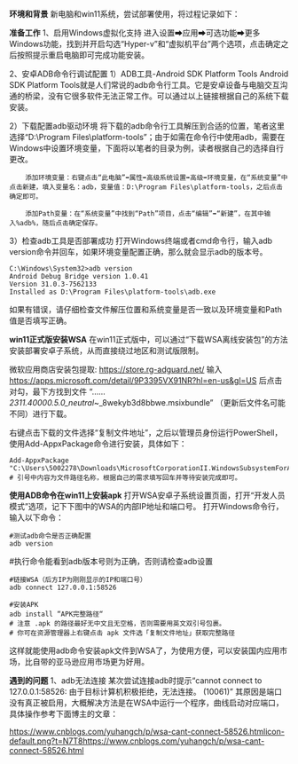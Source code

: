 **环境和背景**
新电脑和win11系统，尝试部署使用，将过程记录如下：

**准备工作**
1、启用Windows虚拟化支持
        进入设置➡应用➡可选功能➡更多Windows功能，找到并开启勾选“Hyper-v”和“虚拟机平台”两个选项，点击确定之后按照提示重启电脑即可完成功能安装。

2、安卓ADB命令行调试配置
1）ADB工具-Android SDK Platform Tools
Android SDK Platform Tools就是人们常说的adb命令行工具。它是安卓设备与电脑交互沟通的桥梁，没有它很多软件无法正常工作。可以通过以上链接根据自己的系统下载安装。

2）下载配置adb驱动环境
        将下载的adb命令行工具解压到合适的位置，笔者这里选择“D:\Program Files\platform-tools”；由于如需在命令行中使用adb，需要在Windows中设置环境变量，下面将以笔者的目录为例，读者根据自己的选择自行更改。

        添加环境变量：右键点击“此电脑”➡属性➡高级系统设置➡高级➡环境变量，在“系统变量”中点击新建，填入变量名：adb，变量值：D:\Program Files\platform-tools，之后点击确定即可。

        添加Path变量：在“系统变量”中找到“Path”项目，点击“编辑”➡“新建”，在其中输入%adb%，随后点击确定保存。

3）检查adb工具是否部署成功
        打开Windows终端或者cmd命令行，输入adb version命令并回车，如果环境变量配置正确，那么就会显示adb的版本号。
```
C:\Windows\System32>adb version
Android Debug Bridge version 1.0.41
Version 31.0.3-7562133
Installed as D:\Program Files\platform-tools\adb.exe
```
如果有错误，请仔细检查文件解压位置和系统变量是否一致以及环境变量和Path值是否填写正确。

**win11正式版安装WSA**
在win11正式版中，可以通过“下载WSA离线安装包”的方法安装部署安卓子系统，从而直接绕过地区和测试版限制。

微软应用商店安装包提取: 
https://store.rg-adguard.net/
输入
https://apps.microsoft.com/detail/9P3395VX91NR?hl=en-us&gl=US
后点击对勾，最下方找到文件
“……_2311.40000.5.0_neutral_~_8wekyb3d8bbwe.msixbundle”
（更新后文件名可能不同）进行下载。

右键点击下载的文件选择“复制文件地址”，之后以管理员身份运行PowerShell，使用Add-AppxPackage命令进行安装，具体如下：
```
Add-AppxPackage "C:\Users\5002278\Downloads\MicrosoftCorporationII.WindowsSubsystemForAndroid_2407.40000.4.0_neutral_~_8wekyb3d8bbwe.msixbundle"
# 引号中内容为文件路径名称，根据自己的需求填写回车并等待安装完成即可。
```

**使用ADB命令在win11上安装apk**
打开WSA安卓子系统设置页面，打开“开发人员模式”选项，记下下图中的WSA的内部IP地址和端口号。
打开Windows命令行，输入以下命令：

```
#测试adb命令是否正确配置
adb version
```
#执行命令能看到adb版本号则为正确，否则请检查adb设置
```
#链接WSA（后方IP为刚刚显示的IP和端口号）
adb connect 127.0.0.1:58526

```
```
#安装APK
adb install “APK完整路径“
# 注意 .apk 的路径最好无中文且无空格，否则需要用英文双引号包裹。
# 你可在资源管理器上右键点击 apk 文件选「复制文件地址」获取完整路径
```
这样就能使用adb命令安装apk文件到WSA了，为使用方便，可以安装国内应用市场，比自带的亚马逊应用市场更为好用。

**遇到的问题**
1、adb无法连接
某次尝试连接adb时提示“cannot connect to 127.0.0.1:58526: 由于目标计算机积极拒绝，无法连接。 (10061)”
其原因是端口没有真正被启用，大概解决方法是在WSA中运行一个程序，曲线启动对应端口，具体操作参考下面博主的文章：

https://www.cnblogs.com/yuhangch/p/wsa-cant-connect-58526.htmlicon-default.png?t=N7T8https://www.cnblogs.com/yuhangch/p/wsa-cant-connect-58526.html